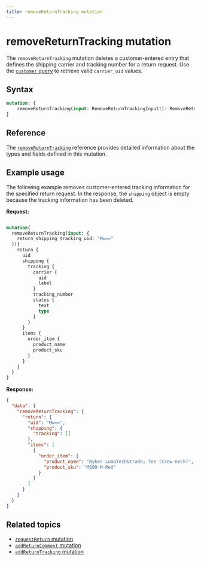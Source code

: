 ```yaml
---
title: removeReturnTracking mutation
---
```


# removeReturnTracking mutation

The `removeReturnTracking` mutation deletes a customer-entered entry that defines the shipping carrier and tracking number for a return request. Use the [`customer` query](../../customer/queries/customer.md) to retrieve valid `carrier_uid` values.

## Syntax

```graphql
mutation: {
    removeReturnTracking(input: RemoveReturnTrackingInput!): RemoveReturnTrackingOutput
}
```

## Reference

The [`removeReturnTracking`](https://developer.adobe.com/commerce/webapi/graphql-api/index.html#mutation-removeReturnTracking) reference provides detailed information about the types and fields defined in this mutation.

## Example usage

The following example removes customer-entered tracking information for the specified return request. In the response, the `shipping` object is empty because the tracking information has been deleted.

**Request:**

```graphql

mutation{
  removeReturnTracking(input: {
    return_shipping_tracking_uid: "Mw=="
  }){
    return {
      uid
      shipping {
        tracking {
          carrier {
            uid
            label
          }
          tracking_number
          status {
            text
            type
          }
        }
      }
      items {
        order_item {
          product_name
          product_sku
        }
      }
    }
  }
}
```

**Response:**

```json
{
  "data": {
    "removeReturnTracking": {
      "return": {
        "uid": "Mw==",
        "shipping": {
          "tracking": []
        },
        "items": [
          {
            "order_item": {
              "product_name": "Ryker LumaTech&trade; Tee (Crew-neck)",
              "product_sku": "MS09-M-Red"
            }
          }
        ]
      }
    }
  }
}
```

## Related topics

*  [`requestReturn` mutation](request-return.md)
*  [`addReturnComment` mutation](add-return-comment.md)
*  [`addReturnTracking` mutation](add-return-tracking.md)
